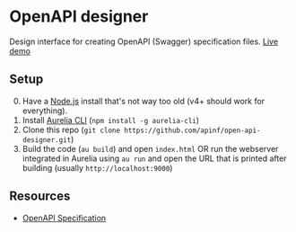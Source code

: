# OpenAPI designer
Design interface for creating OpenAPI (Swagger) specification files.
[Live demo](http://apinf.org/open-api-designer/)

## Setup
0. Have a [Node.js](https://nodejs.org/) install that's not way too old (v4+ should work for everything).
1. Install [Aurelia CLI](https://www.npmjs.com/package/aurelia-cli) (`npm install -g aurelia-cli`)
2. Clone this repo (`git clone https://github.com/apinf/open-api-designer.git`)
3. Build the code (`au build`) and open `index.html` OR run the webserver integrated in Aurelia using `au run` and open the URL that is printed after building (usually `http://localhost:9000`)

## Resources
- [OpenAPI Specification](https://github.com/OAI/OpenAPI-Specification/blob/master/versions/2.0.md)
